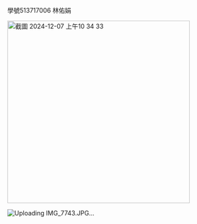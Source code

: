 學號513717006 林佑娟

<img width="413" alt="截圖 2024-12-07 上午10 34 33" src="https://github.com/user-attachments/assets/086661da-ffea-494b-bb0e-703a8e616a92">

![Uploading IMG_7743.JPG…]()
